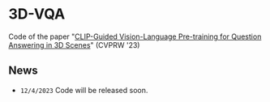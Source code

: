 # 3D-VQA
Code of the paper "[CLIP-Guided Vision-Language Pre-training for Question Answering in 3D Scenes](https://arxiv.org/abs/2304.06061)" (CVPRW '23)

## News
* `12/4/2023` Code will be released soon.
